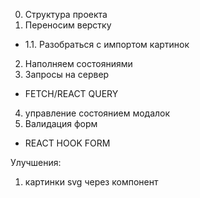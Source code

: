 0. Структура проекта
1. Переносим верстку
- 1.1. Разобраться с импортом картинок
2. Наполняем состояниями
3. Запросы на сервер
- FETCH/REACT QUERY
4. управление состоянием модалок
5. Валидация форм
- REACT HOOK FORM

Улучшения:
1. картинки svg через компонент